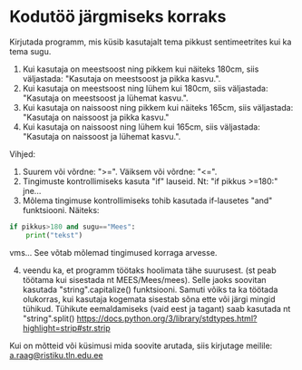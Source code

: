 # Kodutöö järgmiseks korraks

Kirjutada programm, mis küsib kasutajalt tema pikkust sentimeetrites kui ka tema sugu.

1. Kui kasutaja on meestsoost ning pikkem kui näiteks 180cm, siis väljastada: "Kasutaja on meestsoost ja pikka kasvu.".
2. Kui kasutaja on meestsoost ning lühem kui 180cm, siis väljastada: "Kasutaja on meestsoost ja lühemat kasvu.".
3. Kui kasutaja on naissoost ning pikkem kui näiteks 165cm, siis väljastada: "Kasutaja on naissoost ja pikka kasvu."
4. Kui kasutaja on naissoost ning lühem kui 165cm, siis väljastada: "Kasutaja on naissoost ja lühemat kasvu.".

Vihjed:

1) Suurem või võrdne: ">=".
Väiksem või võrdne: "<=".
2) Tingimuste kontrollimiseks kasuta "if" lauseid. Nt: "if pikkus >=180:" jne...
3) Mõlema tingimuse kontrollimiseks tohib kasutada if-lausetes "and" funktsiooni.
Näiteks: 
```python
if pikkus>180 and sugu=="Mees":
    print("tekst")
``` 
   vms... See võtab mõlemad tingimused korraga arvesse.

4) veendu ka, et programm töötaks hoolimata tähe suurusest. (st peab töötama kui sisestada nt MEES/Mees/mees).
Selle jaoks soovitan kasutada "string".capitalize() funktsiooni.
Samuti võiks ta ka töötada olukorras, kui kasutaja kogemata sisestab sõna ette või järgi mingid tühikud.
Tühikute eemaldamiseks (vaid eest ja tagant) saab kasutada nt "string".split()
https://docs.python.org/3/library/stdtypes.html?highlight=strip#str.strip

Kui on mõtteid või küsimusi mida soovite arutada, siis kirjutage meilile: a.raag@ristiku.tln.edu.ee

